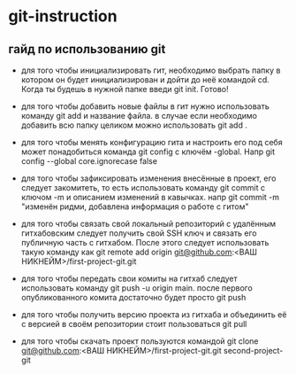 # git-instruction
гайд по использованию git
-
- для того чтобы инициализировать гит, необходимо выбрать папку в котором он будет инициализирован и дойти до неё командой cd. Когда ты будешь в нужной папке введи git init. Готово!

- для того чтобы добавить новые файлы в гит нужно использовать команду git add и название файла. в случае если необходимо добавить всю папку целиком можно использовать git add .
- для того чтобы менять конфигурацию гита и настроить его под себя может понадобиться команда git config с ключём -global. Напр git config --global core.ignorecase false 
- для того чтобы зафиксировать изменения внесённые в проект, его следует закомитеть, то есть использовать команду git commit с ключом -m и описанием изменений в кавычках. напр git commit -m "изменён ридми, добавлена информация о работе с гитом"
- для того чтобы связать свой локальный репозиторий с удалённым гитхабовским следует получить свой SSH ключ и связать его публичную часть с гитхабом. После этого следует использовать такую команду как git remote add origin git@github.com:<ВАШ НИКНЕЙМ>/first-project-git.git
- для того чтобы передать свои комиты на гитхаб следует использовать команду git push -u origin main. после первого опубликованного комита достаточно будет просто git push
- для того чтобы получить версию проекта из гитхаба и объединить её с версией в своём репозитории стоит пользоваться git pull 
- для того чтобы скачать проект пользуются командой git clone git@github.com:<ВАШ НИКНЕЙМ>/first-project-git.git second-project-git
